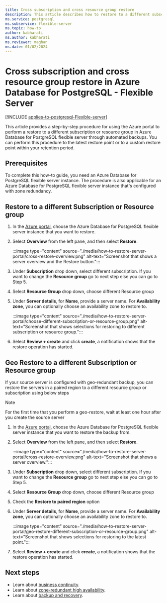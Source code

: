 ```yaml
---
title: Cross subscription and cross resource group restore
description: This article describes how to restore to a different subscription or resource group server in Azure Database for PostgreSQL - Flexible Server using the Azure portal.
ms.service: postgresql
ms.subservice: flexible-server
ms.topic: how-to
author: kabharati
ms.author: kabharati
ms.reviewer: maghan
ms.date: 01/02/2024
---
```


# Cross subscription and cross resource group restore in Azure Database for PostgreSQL - Flexible Server

[!INCLUDE [applies-to-postgresql-Flexible-server](../includes/applies-to-postgresql-Flexible-server.md)]

This article provides a step-by-step procedure for using the Azure portal to perform a restore to a different subscription or resource group in Azure Database for PostgreSQL flexible server through automated backups. You can perform this procedure to the latest restore point or to a custom restore point within your retention period.

## Prerequisites

To complete this how-to guide, you need an Azure Database for PostgreSQL flexible server instance. The procedure is also applicable for an Azure Database for PostgreSQL flexible server instance that's configured with zone redundancy.

## Restore to a different Subscription or Resource group


1. In the [Azure portal](https://portal.azure.com/), choose the Azure Database for PostgreSQL flexible server instance that you want to restore.

2. Select **Overview** from the left pane, and then select **Restore**.
   
   :::image type="content" source="./media/how-to-restore-server-portal/cross-restore-overview.png" alt-text="Screenshot that shows a server overview and the Restore button.":::

3. Under **Subscription** drop down, select different subscription. If you want to change the **Resource group** go to next step else
 you can go to Step 5.

4.  Select **Resource Group** drop down, choose different Resource group 

5. Under **Server details**, for **Name**, provide a server name. For **Availability zone**, you can optionally choose an availability zone to restore to.
   
   :::image type="content" source="./media/how-to-restore-server-portal/choose-different-subscription-or-resource-group.png" alt-text="Screenshot that shows selections for restoring to different subscription or resource group.":::

6. Select **Review + create** and click **create**, a notification shows that the restore operation has started.

## Geo Restore to a different Subscription or Resource group

If your source server is configured with geo-redundant backup, you can restore the servers in a paired region to a different resource group or subscription using below steps

> [!NOTE]
> For the first time that you perform a geo-restore, wait at least one hour after you create the source server

1. In the [Azure portal](https://portal.azure.com/), choose the Azure Database for PostgreSQL flexible server instance that you want to restore the backup from.

2. Select **Overview** from the left pane, and then select **Restore**.
   
   :::image type="content" source="./media/how-to-restore-server-portal/cross-restore-overview.png" alt-text="Screenshot that shows a server overview.":::

3. Under **Subscription** drop down, select different subscription. If you want to change the **Resource group** go to next step else
 you can go to Step 5.

4.  Select **Resource Group** drop down, choose different Resource group 

5. Check the **Restore to paired region** option

6. Under **Server details**, for **Name**, provide a server name. For **Availability zone**, you can optionally choose an availability zone to restore to.
   
   :::image type="content" source="./media/how-to-restore-server-portal/geo-restore-different-subscription-or-resource-group.png" alt-text="Screenshot that shows selections for restoring to the latest point.":::

6. Select **Review + create** and click **create**, a notification shows that the restore operation has started.




## Next steps

- Learn about [business continuity](./concepts-business-continuity.md).
- Learn about [zone-redundant high availability](./concepts-high-availability.md).
- Learn about [backup and recovery](./concepts-backup-restore.md).


